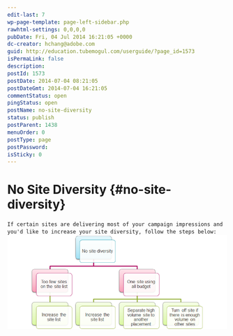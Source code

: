 ```yaml
---
edit-last: 7
wp-page-template: page-left-sidebar.php
rawhtml-settings: 0,0,0,0
pubDate: Fri, 04 Jul 2014 16:21:05 +0000
dc-creator: hchang@adobe.com
guid: http://education.tubemogul.com/userguide/?page_id=1573
isPermaLink: false
description: 
postId: 1573
postDate: 2014-07-04 08:21:05
postDateGmt: 2014-07-04 16:21:05
commentStatus: open
pingStatus: open
postName: no-site-diversity
status: publish
postParent: 1438
menuOrder: 0
postType: page
postPassword: 
isSticky: 0
---
```


# No Site Diversity {#no-site-diversity}

`If certain sites are delivering most of your campaign impressions and you'd like to increase your site diversity, follow the steps below:` [ ![no site diversity](assets/no-site-diversity.png)](assets/no-site-diversity.png) 